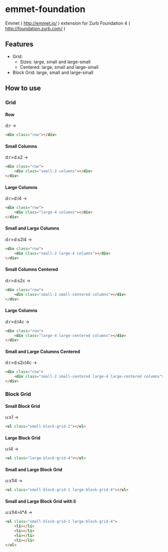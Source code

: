 # emmet-foundation

Emmet ( http://emmet.io/ ) extension for Zurb Foundation 4 ( http://foundation.zurb.com/ )

## Features
* Grid:
	* Sizes: large, small and large-small
	* Centered: large, small and large-small
* Block Grid: large, small and large-small

## How to use

### Grid

#### Row
d:r
&rarr;
```html
<div class="row"></div>
```
#### Small Columns
d:r>d:s2
&rarr;
```html
<div class="row">
	<div class="small-2 columns"></div>
</div>  
```
#### Large Columns
d:r>d:l4
&rarr;
```html
<div class="row">
	<div class="large-4 columns"></div>
</div>  
```
#### Small and Large Columns
d:r>d:s2l4
&rarr;
```html
<div class="row">
	<div class="small-2 large-4 columns"></div>
</div> 
```
#### Small Columns Centered
d:r>d:s2c
&rarr;
```html
<div class="row">
	<div class="small-2 small-centered columns"></div>
</div>  
```
#### Large Columns
d:r>d:l4c
&rarr;
```html
<div class="row">
	<div class="large-4 large-centered columns"></div>
</div>  
```
#### Small and Large Columns Centered
d:r>d:s2cl4c
&rarr;
```html
<div class="row">
	<div class="small-2 small-centered large-4 large-centered columns"></div>
</div> 
```
### Block Grid
#### Small Block Grid
u:s1
&rarr;
```html
<ul class="small-block-grid-1"></ul>
```
#### Large Block Grid
u:l4
&rarr;
```html
<ul class="large-block-grid-4"></ul>
```
#### Small and Large Block Grid
u:s1l4
&rarr;
```html
<ul class="small-block-grid-1 large-block-grid-4"></ul> 
```
#### Small and Large Block Grid with li
u:s1l4>li*4
&rarr;
```html
<ul class="small-block-grid-1 large-block-grid-4">
	<li></li>
	<li></li>
	<li></li>
	<li></li>
</ul> 
```
